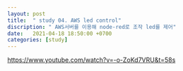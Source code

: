 ```yaml
---
layout: post
title:  " study 04. AWS led control"
discription: " AWS서버를 이용해 node-red로 조작 led를 제어"
date:   2021-04-18 18:50:00 +0700
categories: [study]
---
```


https://www.youtube.com/watch?v=-o-ZoKd7VRU&t=58s
